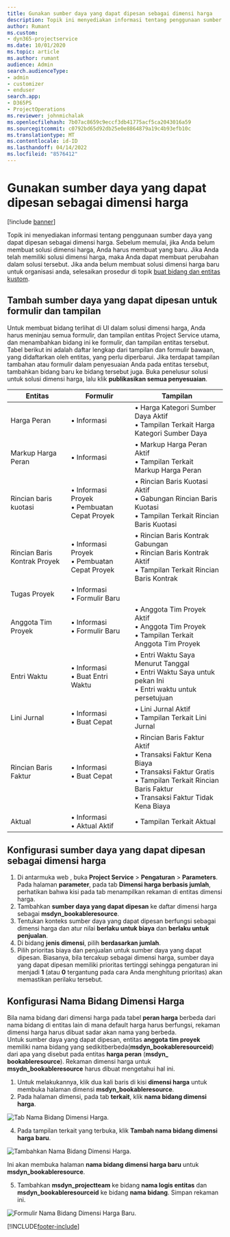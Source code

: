 ```yaml
---
title: Gunakan sumber daya yang dapat dipesan sebagai dimensi harga
description: Topik ini menyediakan informasi tentang penggunaan sumber daya yang dapat dipesan sebagai dimensi harga.
author: Rumant
ms.custom:
- dyn365-projectservice
ms.date: 10/01/2020
ms.topic: article
ms.author: rumant
audience: Admin
search.audienceType:
- admin
- customizer
- enduser
search.app:
- D365PS
- ProjectOperations
ms.reviewer: johnmichalak
ms.openlocfilehash: 7b07ac8659c9eccf3db41775acf5ca2043016a59
ms.sourcegitcommit: c0792bd65d92db25e0e8864879a19c4b93efb10c
ms.translationtype: MT
ms.contentlocale: id-ID
ms.lasthandoff: 04/14/2022
ms.locfileid: "8576412"
---
```

# <a name="use-bookable-resource-as-a-pricing-dimension"></a>Gunakan sumber daya yang dapat dipesan sebagai dimensi harga

[!include [banner](../includes/psa-now-project-operations.md)]

Topik ini menyediakan informasi tentang penggunaan sumber daya yang dapat dipesan sebagai dimensi harga. Sebelum memulai, jika Anda belum membuat solusi dimensi harga, Anda harus membuat yang baru. Jika Anda telah memiliki solusi dimensi harga, maka Anda dapat membuat perubahan dalam solusi tersebut. Jika anda belum membuat solusi dimensi harga baru untuk organisasi anda, selesaikan prosedur di topik [buat bidang dan entitas kustom](create-custom-fields-entities.md).

## <a name="add-bookable-resource-to-forms-and-views"></a>Tambah sumber daya yang dapat dipesan untuk formulir dan tampilan
Untuk membuat bidang terlihat di UI dalam solusi dimensi harga, Anda harus meninjau semua formulir, dan tampilan entitas Project Service utama, dan menambahkan bidang ini ke formulir, dan tampilan entitas tersebut.
Tabel berikut ini adalah daftar lengkap dari tampilan dan formulir bawaan, yang didaftarkan oleh entitas, yang perlu diperbarui. Jika terdapat tampilan tambahan atau formulir dalam penyesuaian Anda pada entitas tersebut, tambahkan bidang baru ke bidang tersebut juga.
Buka penelusur solusi untuk solusi dimensi harga, lalu klik **publikasikan semua penyesuaian**.


|   Entitas        | Formulir   |Tampilan        |
| ------------------------------|---------------------------------|----------------------------------|
|  Harga Peran|• Informasi |• Harga Kategori Sumber Daya Aktif<br> • Tampilan Terkait Harga Kategori Sumber Daya|
|  Markup Harga Peran|• Informasi|• Markup Harga Peran Aktif<br>• Tampilan Terkait Markup Harga Peran|
|  Rincian baris kuotasi|• Informasi Proyek<br>• Pembuatan Cepat Proyek|• Rincian Baris Kuotasi Aktif<br>• Gabungan Rincian Baris Kuotasi<br>• Tampilan Terkait Rincian Baris Kuotasi|
|  Rincian Baris Kontrak Proyek|• Informasi Proyek<br>• Pembuatan Cepat Proyek|• Rincian Baris Kontrak Gabungan<br>• Rincian Baris Kontrak Aktif<br>• Tampilan Terkait Rincian Baris Kontrak|
|  Tugas Proyek|• Informasi<br>• Formulir Baru||
|  Anggota Tim Proyek|• Informasi<br>• Formulir Baru|• Anggota Tim Proyek Aktif<br>• Anggota Tim Proyek<br>• Tampilan Terkait Anggota Tim Proyek|
|  Entri Waktu|• Informasi<br>• Buat Entri Waktu|• Entri Waktu Saya Menurut Tanggal<br>• Entri Waktu Saya untuk pekan Ini<br>• Entri waktu untuk persetujuan|
|  Lini Jurnal|• Informasi<br>• Buat Cepat|• Lini Jurnal Aktif<br>• Tampilan Terkait Lini Jurnal|
|  Rincian Baris Faktur|• Informasi<br>• Buat Cepat|• Rincian Baris Faktur Aktif<br>• Transaksi Faktur Kena Biaya<br>• Transaksi Faktur Gratis<br>• Tampilan Terkait Rincian Baris Faktur<br>• Transaksi Faktur Tidak Kena Biaya|
|  Aktual|• Informasi<br>• Aktual Aktif|• Tampilan Terkait Aktual|

## <a name="set-up-bookable-resource-as-a-pricing-dimension"></a>Konfigurasi sumber daya yang dapat dipesan sebagai dimensi harga

1. Di antarmuka web , buka **Project Service** > **Pengaturan** > **Parameters**. Pada halaman **parameter**, pada tab **Dimensi harga berbasis jumlah**, perhatikan bahwa kisi pada tab menampilkan rekaman di entitas dimensi harga. 
2. Tambahkan **sumber daya yang dapat dipesan** ke daftar dimensi harga sebagai **msdyn_bookableresource**. 
3. Tentukan konteks sumber daya yang dapat dipesan berfungsi sebagai dimensi harga dan atur nilai **berlaku untuk biaya** dan **berlaku untuk penjualan**.
4. Di bidang **jenis dimensi**, pilih **berdasarkan jumlah**. 
5. Pilih prioritas biaya dan penjualan untuk sumber daya yang dapat dipesan. Biasanya, bila tercakup sebagai dimensi harga, sumber daya yang dapat dipesan memiliki prioritas tertinggi sehingga pengaturan ini menjadi **1** (atau **0** tergantung pada cara Anda menghitung prioritas) akan memastikan perilaku tersebut.

## <a name="set-up-pricing-dimension-field-names"></a>Konfigurasi Nama Bidang Dimensi Harga

Bila nama bidang dari dimensi harga pada tabel **peran harga** berbeda dari nama bidang di entitas lain di mana default harga harus berfungsi, rekaman dimensi harga harus dibuat sadar akan nama yang berbeda.    
Untuk sumber daya yang dapat dipesan, entitas **anggota tim proyek** memiliki nama bidang yang sedikitberbeda(**msdyn_bookableresourceid**) dari apa yang disebut pada entitas **harga peran** (**msdyn_ bookableresource**). Rekaman dimensi harga untuk **msydn_bookableresource** harus dibuat mengetahui hal ini. 
1. Untuk melakukannya, klik dua kali baris di kisi **dimensi harga** untuk membuka halaman dimensi **msdyn_bookableresource**.
2. Pada halaman dimensi, pada tab **terkait**, klik **nama bidang dimensi harga**.

 ![Tab Nama Bidang Dimensi Harga.](media/PD-fieldname.png)

4. Pada tampilan terkait yang terbuka, klik **Tambah nama bidang dimensi harga baru**.

 ![Tambahkan Nama Bidang Dimensi Harga.](media/Add-NewPD-fieldname.png)


Ini akan membuka halaman **nama bidang dimensi harga baru** untuk **msdyn_bookableresource**. 

5. Tambahkan **msdyn_projectteam** ke bidang **nama logis entitas** dan **msdyn_bookableresourceid** ke bidang **nama bidang**. Simpan rekaman ini.

 ![Formulir Nama Bidang Dimensi Harga Baru.](media/PD-fieldname-Added.png)


[!INCLUDE[footer-include](../includes/footer-banner.md)]
